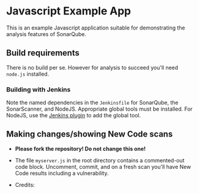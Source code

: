 # Javascript Example App

This is an example Javascript application suitable for demonstrating the analysis features of SonarQube.

## Build requirements
There is no build per se. However for analysis to succeed you'll need `node.js` installed.

### Building with Jenkins
Note the named dependencies in the `Jenkinsfile` for SonarQube, the SonarScanner, and NodeJS. Appropriate global tools must be installed. For NodeJS, use the [Jenkins plugin](https://plugins.jenkins.io/nodejs/) to add the global tool.

## Making changes/showing New Code scans
* __Please fork the repository! Do not change this one!__
* The file `myserver.js` in the root directory contains a commented-out code block. Uncomment, commit, and on a fresh scan you'll have New Code results including a vulnerability.

* Credits:
